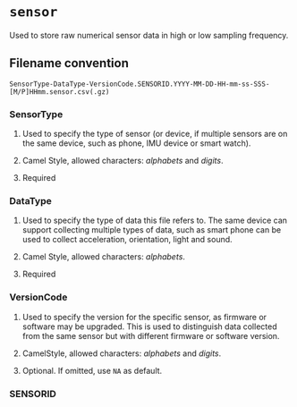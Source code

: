 # `sensor`

Used to store raw numerical sensor data in high or low sampling frequency.

## Filename convention

    SensorType-DataType-VersionCode.SENSORID.YYYY-MM-DD-HH-mm-ss-SSS-[M/P]HHmm.sensor.csv(.gz)

### SensorType

1. Used to specify the type of sensor (or device, if multiple sensors are on the same device, such as phone, IMU device or smart watch).

2. Camel Style, allowed characters: *alphabets* and *digits*.

3. Required

### DataType

1. Used to specify the type of data this file refers to. The same device can support collecting multiple types of data, such as smart phone can be used to collect acceleration, orientation, light and sound.

2. Camel Style, allowed characters: *alphabets*.

3. Required

### VersionCode

1. Used to specify the version for the specific sensor, as firmware or software may be upgraded. This is used to distinguish data collected from the same sensor but with different firmware or software version.

2. CamelStyle, allowed characters: *alphabets* and *digits*.

3. Optional. If omitted, use `NA` as default.

### SENSORID
